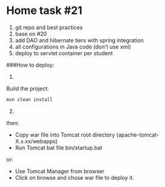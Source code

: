 # Home task #21
1. git repo and best practices
2. base on #20
3. add DAO and hibernate tiers with spring integration
4. all configurations in Java code (don't use xml)
5. deploy to servlet container per student 


###How to deploy:

1.
Build the project: 
```sh
mvn clean install
```
2.
then:
- Copy war file into Tomcat root directory (apache-tomcat-X.x.xx/webapps)
- Run Tomcat bat file bin/startup.bat

or:

- Use Tomcat Manager from browser
- Click on browse and chose war file to deploy it.
